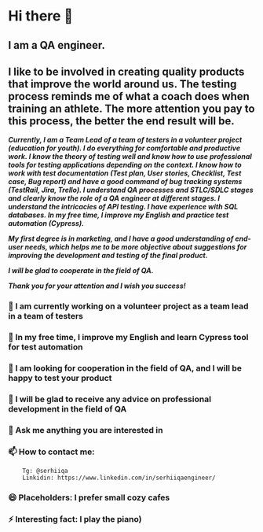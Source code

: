 # Hi there 👋


## I am a QA engineer. 

## I like to be involved in creating quality products that improve the world around us. The testing process reminds me of what a coach does when training an athlete. The more attention you pay to this process, the better the end result will be.

***Currently, I am a Team Lead of a team of testers in a volunteer project (education for youth). I do everything for comfortable and productive work. I know the theory of testing well and know how to use professional tools for testing applications depending on the context. I know how to work with test documentation (Test plan, User stories, Checklist, Test case, Bug report) and have a good command of bug tracking systems (TestRail, Jira, Trello). I understand QA processes and STLC/SDLC stages and clearly know the role of a QA engineer at different stages. I understand the intricacies of API testing. I have experience with SQL databases. In my free time, I improve my English and practice test automation (Cypress).***

***My first degree is in marketing, and I have a good understanding of end-user needs, which helps me to be more objective about suggestions for improving the development and testing of the final product.***

***I will be glad to cooperate in the field of QA.***

***Thank you for your attention and I wish you success!***

### 🔭 I am currently working on a volunteer project as a team lead in a team of testers
### 🌱 In my free time, I improve my English and learn Cypress tool for test automation 
### 👯 I am looking for cooperation in the field of QA, and I will be happy to test your product
### 🤔 I will be glad to receive any advice on professional development in the field of QA
### 💬 Ask me anything you are interested in
### 📫 How to contact me: 
        Tg: @serhiiqa
        Linkidin: https://www.linkedin.com/in/serhiiqaengineer/
### 😄 Placeholders: I prefer small cozy cafes
### ⚡ Interesting fact: I play the piano)
